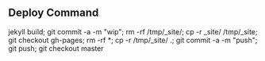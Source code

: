 ## Deploy Command
jekyll build; git commit -a -m "wip"; rm -rf /tmp/_site/; cp -r _site/ /tmp/_site; git checkout gh-pages; rm -rf *; cp -r /tmp/_site/ .;
 git commit -a -m "push"; git push; git checkout master


